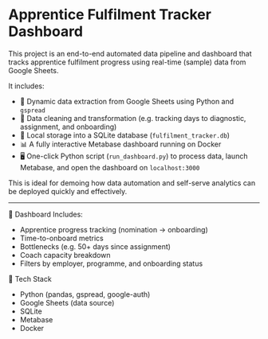 # Apprentice Fulfilment Tracker Dashboard

This project is an end-to-end automated data pipeline and dashboard that tracks apprentice fulfilment progress using real-time (sample) data from Google Sheets.

It includes:
- 📄 Dynamic data extraction from Google Sheets using Python and `gspread`
- 🧹 Data cleaning and transformation (e.g. tracking days to diagnostic, assignment, and onboarding)
- 💾 Local storage into a SQLite database (`fulfilment_tracker.db`)
- 📊 A fully interactive Metabase dashboard running on Docker
- 🖥 One-click Python script (`run_dashboard.py`) to process data, launch Metabase, and open the dashboard on `localhost:3000`

This is ideal for demoing how data automation and self-serve analytics can be deployed quickly and effectively.

---

📁 Dashboard Includes:
- Apprentice progress tracking (nomination → onboarding)
- Time-to-onboard metrics
- Bottlenecks (e.g. 50+ days since assignment)
- Coach capacity breakdown
- Filters by employer, programme, and onboarding status

🧰 Tech Stack
- Python (pandas, gspread, google-auth)
- Google Sheets (data source)
- SQLite
- Metabase
- Docker
